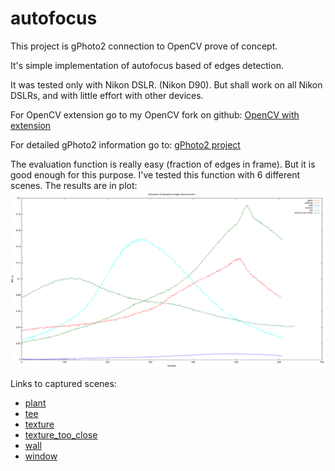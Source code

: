 # autofocus

This project is gPhoto2 connection to OpenCV prove of concept.

It's simple implementation of autofocus based of edges detection.

It was tested only with Nikon DSLR. (Nikon D90).
But shall work on all Nikon DSLRs, and with little effort with other devices.

For OpenCV extension go to my OpenCV fork on github:
[OpenCV with extension](https://github.com/dobrypd/opencv/tree/libgphoto2-connection "OpenCV With gPhoto2 extension")

For detailed gPhoto2 information go to:
[gPhoto2 project](http://gphoto.sourceforge.net/ "gPhoto project site")


The evaluation function is really easy (fraction of edges in frame).
But it is good enough for this purpose. I've tested this function with 6 different scenes.
The results are in plot:
![FunctionEvaluation](https://raw.githubusercontent.com/dobrypd/autofocus/master/evaluation/NikonD90/NikonD90-50mm1.4G-evaluation.svg)

Links to captured scenes:
 * [plant](http://dobrowolski.net.pl/autofocus/NikonD90-50mm1.4G-plant.mp4)
 * [tee](http://dobrowolski.net.pl/autofocus/NikonD90-50mm1.4G-tee.mp4)
 * [texture](http://dobrowolski.net.pl/autofocus/NikonD90-50mm1.4G-texture.mp4)
 * [texture_too_close](http://dobrowolski.net.pl/autofocus/NikonD90-50mm1.4G-texture_too_close.mp4)
 * [wall](http://dobrowolski.net.pl/autofocus/NikonD90-50mm1.4G-wall.mp4)
 * [window](http://dobrowolski.net.pl/autofocus/NikonD90-50mm1.4G-window.mp4)

